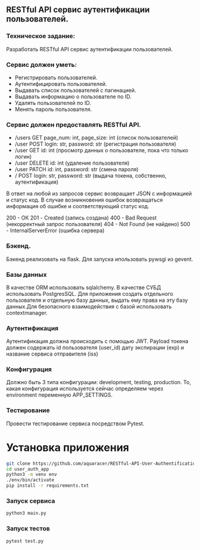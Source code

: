 ## RESTful API сервис аутентификации пользователей.

### Техническое задание:
Разработать RESTful API сервис аутентификации пользователей.

### Сервис должен уметь:

- Регистрировать пользователей.
- Аутентифицировать пользователей. 
- Выдавать список пользователей с пагинацией.
- Выдавать информацию о пользователе по ID. 
- Удалять пользователей по ID.
-  Менять пароль пользователя.

### Сервис должен предоставлять RESTful API.
- /users GET page_num: int, page_size: int (список пользователей)
- /user POST login: str, password: str (регистрация пользователя)
- /user GET id: int (просмотр данных о пользователе, пока что только логин)
- /user DELETE id: int (удаление пользователя)
- /user PATCH id: int, password: str (смена пароля)
- / POST login: str, password: str (выдача токена, собственно, аутентификация)

В ответ на любой из запросов сервис возвращает JSON с информацией и статус код. В случае возникновения ошибок возвращаться информация об ошибке и соответствующий статус код.

200 - ОК
201 - Created (запись создана)
400 - Bad Request  (некорректный запрос пользователя)
404 - Not Found (не найдено)
500 - InternalServerError (ошибка сервера)

### Бэкенд.
Бэкенд реализовать на flask. Для запуска ипользовать pywsgi из gevent.

### Базы данных
В качестве ORM использовать sqlalchemy. В качестве СУБД использовать PostgresSQL. Для приложения создать отдельного пользователя и отдельную базу данных, выдать ему права на эту базу данных.Для безопасного взаимодействия с базой использовать contextmanager. 

### Аутентификация
Аутентификация должна происходить с помощью JWT. Payload токена должен содержать id пользователя (user_id) дату экспирации (exp) и название сервиса отправителя (iss)

### Конфигурация
Должно быть 3 типа конфигурации: development, testing, production. То, какая конфигурация используется сейчас определяем через environment переменную APP_SETTINGS.

### Тестирование 
Провести тестирование сервиса посредством Pytest.

# Установка приложения 
```bash
git clone https://github.com/aquaracer/RESTful-API-User-Authentification-Flask-.git user_auth_app
cd user_auth_app
python3 -m venv env
./env/bin/activate
pip install -r requirements.txt
```
### Запуск сервиса
```bash
python3 main.py
```
### Запуск тестов
```bash
pytest test.py
```


